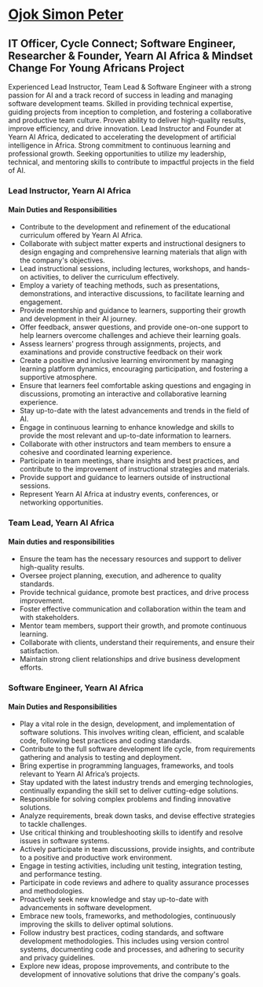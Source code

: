 # [Ojok Simon Peter](https://afandeojok.tech/)
## IT Officer, Cycle Connect; Software Engineer, Researcher & Founder, Yearn AI Africa & Mindset Change For Young Africans Project

Experienced Lead Instructor, Team Lead & Software Engineer with a strong passion for AI and a track record of success in leading and managing software development teams. Skilled in providing technical expertise, guiding projects from inception to completion, and fostering a collaborative and productive team culture. Proven ability to deliver high-quality results, improve efficiency, and drive innovation. Lead Instructor and Founder at Yearn AI Africa, dedicated to accelerating the development of artificial intelligence in Africa. Strong commitment to continuous learning and professional growth. Seeking opportunities to utilize my leadership, technical, and mentoring skills to contribute to impactful projects in the field of AI.

### Lead Instructor, Yearn AI Africa
#### Main Duties and Responsibilities
- Contribute to the development and refinement of the educational curriculum offered by Yearn AI Africa. 
- Collaborate with subject matter experts and instructional designers to design engaging and comprehensive learning materials that align with the company's objectives.
- Lead instructional sessions, including lectures, workshops, and hands-on activities, to deliver the curriculum effectively. 
- Employ a variety of teaching methods, such as presentations, demonstrations, and interactive discussions, to facilitate learning and engagement.
- Provide mentorship and guidance to learners, supporting their growth and development in their AI journey. 
- Offer feedback, answer questions, and provide one-on-one support to help learners overcome challenges and achieve their learning goals.
- Assess learners' progress through assignments, projects, and examinations and provide constructive feedback on their work
- Create a positive and inclusive learning environment by managing learning platform dynamics, encouraging participation, and fostering a supportive atmosphere. 
- Ensure that learners feel comfortable asking questions and engaging in discussions, promoting an interactive and collaborative learning experience.
- Stay up-to-date with the latest advancements and trends in the field of AI. 
- Engage in continuous learning to enhance knowledge and skills to provide the most relevant and up-to-date information to learners.
- Collaborate with other instructors and team members to ensure a cohesive and coordinated learning experience. 
- Participate in team meetings, share insights and best practices, and contribute to the improvement of instructional strategies and materials.
- Provide support and guidance to learners outside of instructional sessions. 
- Represent Yearn AI Africa at industry events, conferences, or networking opportunities.

### Team Lead, Yearn AI Africa
#### Main duties and responsibilities 
- Ensure the team has the necessary resources and support to deliver high-quality results. 
- Oversee project planning, execution, and adherence to quality standards. 
- Provide technical guidance, promote best practices, and drive process improvement. 
- Foster effective communication and collaboration within the team and with stakeholders. 
- Mentor team members, support their growth, and promote continuous learning. 
- Collaborate with clients, understand their requirements, and ensure their satisfaction. 
- Maintain strong client relationships and drive business development efforts.

### Software Engineer, Yearn AI Africa
#### Main Duties and Responsibilities
- Play a vital role in the design, development, and implementation of software solutions. This involves writing clean, efficient, and scalable code, following best practices and coding standards. 
- Contribute to the full software development life cycle, from requirements gathering and analysis to testing and deployment.
- Bring expertise in programming languages, frameworks, and tools relevant to Yearn AI Africa’s projects.
- Stay updated with the latest industry trends and emerging technologies, continually expanding the skill set to deliver cutting-edge solutions.
- Responsible for solving complex problems and finding innovative solutions. 
- Analyze requirements, break down tasks, and devise effective strategies to tackle challenges. 
- Use critical thinking and troubleshooting skills to identify and resolve issues in software systems.
- Actively participate in team discussions, provide insights, and contribute to a positive and productive work environment.
- Engage in testing activities, including unit testing, integration testing, and performance testing.
- Participate in code reviews and adhere to quality assurance processes and methodologies.
- Proactively seek new knowledge and stay up-to-date with advancements in software development.
- Embrace new tools, frameworks, and methodologies, continuously improving the skills to deliver optimal solutions.
- Follow industry best practices, coding standards, and software development methodologies. This includes using version control systems, documenting code and processes, and adhering to security and privacy guidelines.
- Explore new ideas, propose improvements, and contribute to the development of innovative solutions that drive the company's goals.

<!---
Jokmonsimon/Jokmonsimon is a ✨ special ✨ repository because its `README.md` (this file) appears on your GitHub profile.
You can click the Preview link to take a look at your changes.
--->
